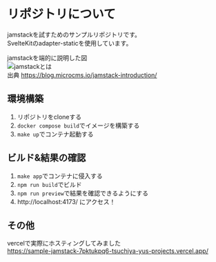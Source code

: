 # リポジトリについて
jamstackを試すためのサンプルリポジトリです。  
SvelteKitのadapter-staticを使用しています。

jamstackを端的に説明した図  
![jamstackとは](https://images.blog.microcms.io/assets/f5d83e38f9374219900ef1b0cc4d85cd/d15fa6674ef8481a968963c7b24dc4ba/figure4.png)  
出典 https://blog.microcms.io/jamstack-introduction/

## 環境構築
1. リポジトリをcloneする
2. `docker compose build`でイメージを構築する
3. `make up`でコンテナ起動する

## ビルド&結果の確認
1. `make app`でコンテナに侵入する
2. `npm run build`でビルド
3. `npm run preview`で結果を確認できるようにする
4. http://localhost:4173/ にアクセス！

## その他
vercelで実際にホスティングしてみました  
https://sample-jamstack-7pktukpq6-tsuchiya-yus-projects.vercel.app/